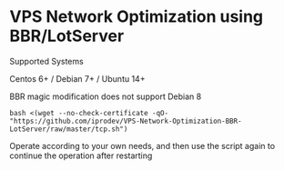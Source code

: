 # VPS Network Optimization using BBR/LotServer

Supported Systems

Centos 6+ / Debian 7+ / Ubuntu 14+

BBR magic modification does not support Debian 8

```
bash <(wget --no-check-certificate -qO- "https://github.com/iprodev/VPS-Network-Optimization-BBR-LotServer/raw/master/tcp.sh")
```

Operate according to your own needs, and then use the script again to continue the operation after restarting